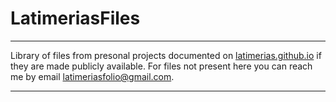 # LatimeriasFiles

---

Library of files from presonal projects documented on [latimerias.github.io](https://latimerias.github.io/) if they are made publicly available.
For files not present here you can reach me by email latimeriasfolio@gmail.com.

---






